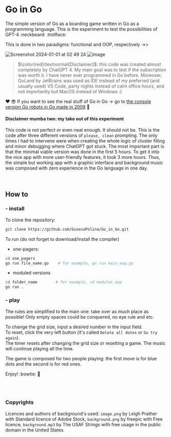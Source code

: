# Go in Go
The simple version of Go as a boarding game written in Go as a programming language. This is the experiment to test the possibilities of GPT-4 :neckbeard: :trollface: 

This is done in two paradigms: functional and OOP, respectively ->>

![Screenshot 2024-01-01 at 02 49 24](https://github.com/GusevaPolina/Go_in_Go/assets/107003133/55d83168-f8ff-4e4f-b814-d048d598c12d)
![image](https://github.com/GusevaPolina/Go_in_Go/assets/107003133/9845b1cc-c836-45f1-b970-83ab21deb8eb)

> $\color{red}\textnormal{Disclaimer}$: this code was created almost completely by ChatGPT 4. My main goal was to test if the subscription was worth it. I have never ever programmed in Go before. Moreover, GoLand by JetBrains was used as IDE instead of my preferred (and usually used) VS Code, party nights instead of calm office hours, and not importantly but MacOS instead of Windows :)

:hearts: :sunglasses: If you want to see the real stuff of Go in Go -> go to [the console version Go robots in Go made in 2009](https://github.com/skybrian/Gongo/tree/master) :gem:

#### Disclaimer mumba two: my take out of this experiment
This code is not perfect or even neat enough. It should not be. This is the code after three different versions of `please, clean` prompting. The only times I had to intervene were when creating the whole logic of cluster filling and minor debugging where ChatGPT got stuck. The most important part is that the minimal viable version was done in the first 5 hours. To get it into the nice app with more user-friendly features, it took 3 more hours. Thus, the simple but working app with a graphic interface and background music was composed with zero experience in the Go language in one day.

<br />

## How to 

### - install
To clone the repository: 
```bash
git clone https://github.com/GusevaPolina/Go_in_Go.git
```

To run (do not forget to download/install the compiler)
- one-pagers:
```bash
cd one_pagers
go run file_name.go    # for example, go run main_oop.go
```
- moduled versions
```bash
cd folder_name        # for example, cd modules_oop
go run .
```
### - play
The rules are simplified to the main one: take over as much place as possible! Only empty spaces could be conquered, no eye rule and etc.

To change the grid size, input a desired number in the input field.\
To reset, click the very left button (it's called `Delete all dotes` or `Go try again`).\
The timer resets after changing the grid size or resetting a game. The music will continue playing all the time.

The game is composed for two people playing: the first move is for blue dots and the second is for red ones.

Enjoy! :bowtie: :game_die:



<br />

<br />

### Copyrights
Licences and authors of background's used: `image.png` by Leigh Prather with Standard licence of Adobe Stock, `background.png` by freepic with Free licence, `background.mp3` by The USAF Strings with free usage in the public domain in the United States
